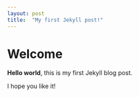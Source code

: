 ```yaml
---
layout: post
title:  "My first Jekyll post!"
---
```


# Welcome

**Hello world**, this is my first Jekyll blog post.

I hope you like it!